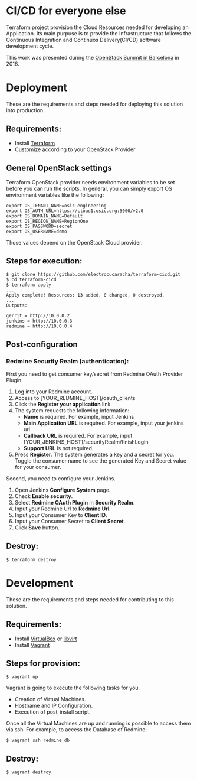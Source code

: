 CI/CD for everyone else
=======================

Terraform project provision the Cloud Resources needed for developing an
Application. Its main purpuse is to provide the Infrastructure that follows the
Continuous Integration and Continuos Delivery(CI/CD) software development cycle.

This work was presented during the [OpenStack Summit in Barcelona][1] in 2016.

# Deployment

These are the requirements and steps needed for deploying this solution into
production.

## Requirements:

- Install [Terraform][2]
- Customize according to your OpenStack Provider

## General OpenStack settings

Terraform OpenStack provider needs environment variables to be set
before you can run the scripts. In general, you can simply export OS
environment variables like the following:

```
export OS_TENANT_NAME=osic-engineering
export OS_AUTH_URL=https://cloud1.osic.org:5000/v2.0
export OS_DOMAIN_NAME=Default
export OS_REGION_NAME=RegionOne
export OS_PASSWORD=secret
export OS_USERNAME=demo
```
Those values depend on the OpenStack Cloud provider.

## Steps for execution:

```
$ git clone https://github.com/electrocucaracha/terraform-cicd.git
$ cd terraform-cicd
$ terraform apply 
...
Apply complete! Resources: 13 added, 0 changed, 0 destroyed.
...
Outputs:

gerrit = http://10.0.0.2
jenkins = http://10.0.0.3
redmine = http://10.0.0.4
```

## Post-configuration

### Redmine Security Realm (authentication):

First you need to get consumer key/secret from Redmine OAuth Provider Plugin.

1. Log into your Redmine account.
2. Access to [YOUR_REDMINE_HOST]/oauth_clients
3. Click the **Register your application** link.
4. The system requests the following information:
   * **Name** is required. For example, input Jenkins
   * **Main Application URL** is required. For example, input your jenkins url.
   * **Callback URL** is required. For example, input [YOUR_JENKINS_HOST]/securityRealm/finishLogin
   * **Support URL** is not required.
5. Press **Register**.
   The system generates a key and a secret for you.
   Toggle the consumer name to see the generated Key and Secret value for your consumer.

Second, you need to configure your Jenkins.

1. Open Jenkins **Configure System** page.
2. Check **Enable security**.
3. Select **Redmine OAuth Plugin** in **Security Realm**.
4. Input your Redmine Url to **Redmine Url**.
5. Input your Consumer Key to **Client ID**.
6. Input your Consumer Secret to **Client Secret**.
7. Click **Save** button.

## Destroy:

    $ terraform destroy

# Development

These are the requirements and steps needed for contributing to this solution.

## Requirements:

- Install [VirtualBox][3] or [libvirt][4]
- Install [Vagrant][5]

## Steps for provision:

    $ vagrant up

Vagrant is going to execute the following tasks for you.

- Creation of Virtual Machines.
- Hostname and IP Configuration.
- Execution of post-install script.

Once all the Virtual Machines are up and running is possible to access them via
ssh. For example, to access the Database of Redmine:

    $ vagrant ssh redmine_db

## Destroy:

    $ vagrant destroy

[1]: https://www.openstack.org/videos/barcelona-2016/openstack-cicd-for-everyone-else
[2]: https://www.terraform.io/intro/getting-started/install.html
[3]: https://www.virtualbox.org/wiki/Downloads
[4]: http://libvirt.org/downloads.html
[5]: https://www.vagrantup.com/downloads.html
